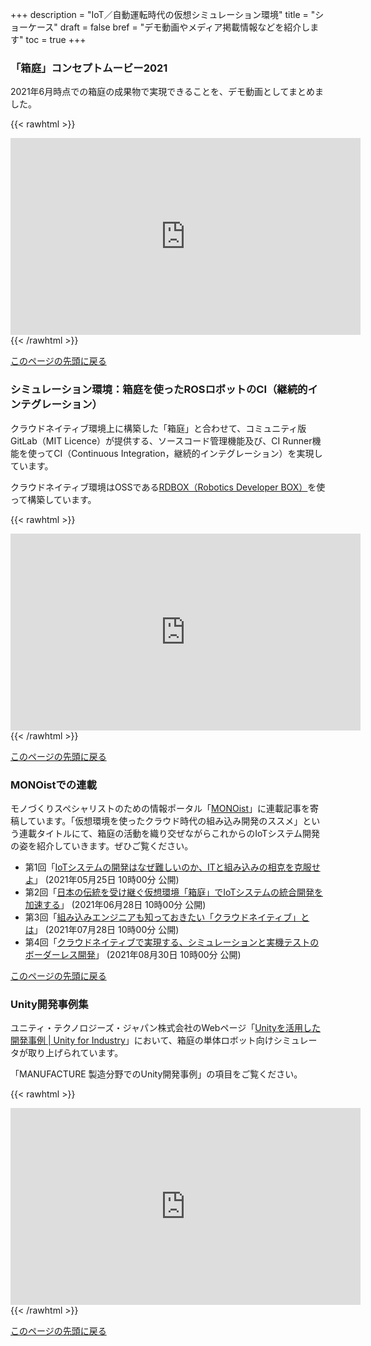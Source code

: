 +++
description = "IoT／自動運転時代の仮想シミュレーション環境"
title = "ショーケース"
draft = false
bref = "デモ動画やメディア掲載情報などを紹介します"
toc = true
+++

### 「箱庭」コンセプトムービー2021

2021年6月時点での箱庭の成果物で実現できることを、デモ動画としてまとめました。

{{< rawhtml >}}
<iframe width="560" height="315" src="https://www.youtube.com/embed/89PjrCqILj0" title="YouTube video player" frameborder="0" allow="accelerometer; autoplay; clipboard-write; encrypted-media; gyroscope; picture-in-picture" allowfullscreen></iframe>
{{< /rawhtml >}}

[このページの先頭に戻る](#top)

### シミュレーション環境：箱庭を使ったROSロボットのCI（継続的インテグレーション）

クラウドネイティブ環境上に構築した「箱庭」と合わせて、コミュニティ版GitLab（MIT Licence）が提供する、ソースコード管理機能及び、CI Runner機能を使ってCI（Continuous Integration，継続的インテグレーション）を実現しています。

クラウドネイティブ環境はOSSである[RDBOX（Robotics Developer BOX）](https://github.com/rdbox-intec/rdbox)を使って構築しています。

{{< rawhtml >}}
<iframe width="560" height="315" src="https://www.youtube.com/embed/9OTbq5J1QH0" title="YouTube video player" frameborder="0" allow="accelerometer; autoplay; clipboard-write; encrypted-media; gyroscope; picture-in-picture" allowfullscreen></iframe>
{{< /rawhtml >}}

[このページの先頭に戻る](#top)

### MONOistでの連載

モノづくりスペシャリストのための情報ポータル「[MONOist](https://monoist.atmarkit.co.jp/)」に連載記事を寄稿しています。「仮想環境を使ったクラウド時代の組み込み開発のススメ」という連載タイトルにて、箱庭の活動を織り交ぜながらこれからのIoTシステム開発の姿を紹介していきます。ぜひご覧ください。

- 第1回「[IoTシステムの開発はなぜ難しいのか、ITと組み込みの相克を克服せよ](https://monoist.atmarkit.co.jp/mn/articles/2105/25/news005.html)」 (2021年05月25日 10時00分 公開)
- 第2回「[日本の伝統を受け継ぐ仮想環境「箱庭」でIoTシステムの統合開発を加速する](https://monoist.atmarkit.co.jp/mn/articles/2106/28/news012.html)」 (2021年06月28日 10時00分 公開)
- 第3回「[組み込みエンジニアも知っておきたい「クラウドネイティブ」とは](https://monoist.atmarkit.co.jp/mn/articles/2107/28/news016.html)」 (2021年07月28日 10時00分 公開)
- 第4回「[クラウドネイティブで実現する、シミュレーションと実機テストのボーダーレス開発](https://monoist.atmarkit.co.jp/mn/articles/2108/30/news016.html)」 (2021年08月30日 10時00分 公開)

[このページの先頭に戻る](#top)

### Unity開発事例集

ユニティ・テクノロジーズ・ジャパン株式会社のWebページ「[Unityを活用した開発事例 | Unity for Industry](https://industry.unity3d.jp/case.html)」において、箱庭の単体ロボット向けシミュレータが取り上げられています。

「MANUFACTURE 製造分野でのUnity開発事例」の項目をご覧ください。

{{< rawhtml >}}
<iframe width="560" height="315" src="https://www.youtube.com/embed/p04clt9zr0Y" title="YouTube video player" frameborder="0" allow="accelerometer; autoplay; clipboard-write; encrypted-media; gyroscope; picture-in-picture" allowfullscreen></iframe>
{{< /rawhtml >}}

[このページの先頭に戻る](#top)
